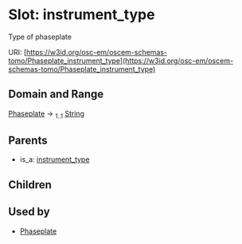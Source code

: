 
# Slot: instrument_type

Type of phaseplate

URI: [https://w3id.org/osc-em/oscem-schemas-tomo/Phaseplate_instrument_type](https://w3id.org/osc-em/oscem-schemas-tomo/Phaseplate_instrument_type)


## Domain and Range

[Phaseplate](Phaseplate.md) &#8594;  <sub>1..1</sub> [String](types/String.md)

## Parents

 *  is_a: [instrument_type](instrument_type.md)

## Children


## Used by

 * [Phaseplate](Phaseplate.md)
